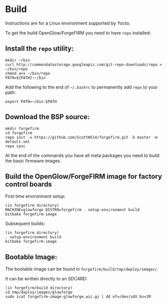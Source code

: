 # Build
Instructions are for a Linux environment supported by Yocto.

To get the build OpenGlow/ForgeFIRM you need to have `repo` installed:

## Install the `repo` utility:

```console
mkdir ~/bin
curl http://commondatastorage.googleapis.com/git-repo-downloads/repo > ~/bin/repo
chmod a+x ~/bin/repo
PATH=${PATH}:~/bin
```
Add the following to the end of ```~/.bashrc``` to permanently add ```repo``` to your path:
```console
export PATH=~/bin:$PATH
```
## Download the BSP source:

```console
mkdir forgefirm
cd forgefirm
repo init -u https://github.com/ScottW514/forgefirm.git -b master -m default.xml
repo sync
```

At the end of the commands you have all meta packages you need to build the basic firmware images.

## Build the OpenGlow/ForgeFIRM image for factory control boards
First time environment setup:
```console
(in forgefirm directory)
MACHINE=glowforge DISTRO=forgefirm . setup-environment build
bitbake forgefirm-image
```
Subsequent builds:
```console
(in forgefirm directory)
. setup-environment build
bitbake forgefirm-image
```

## Bootable Image:
The bootable image can be found in ```forgefirm/build/tmp/deploy/images/```.

It can be written directly to an SDCARD:
```console
(in forgefirm/build directory)
cd tmp/deploy/images/glowforge
sudo zcat forgefirm-image-glowforge.wic.gz | dd of=/dev/sdX bs=1M
```
